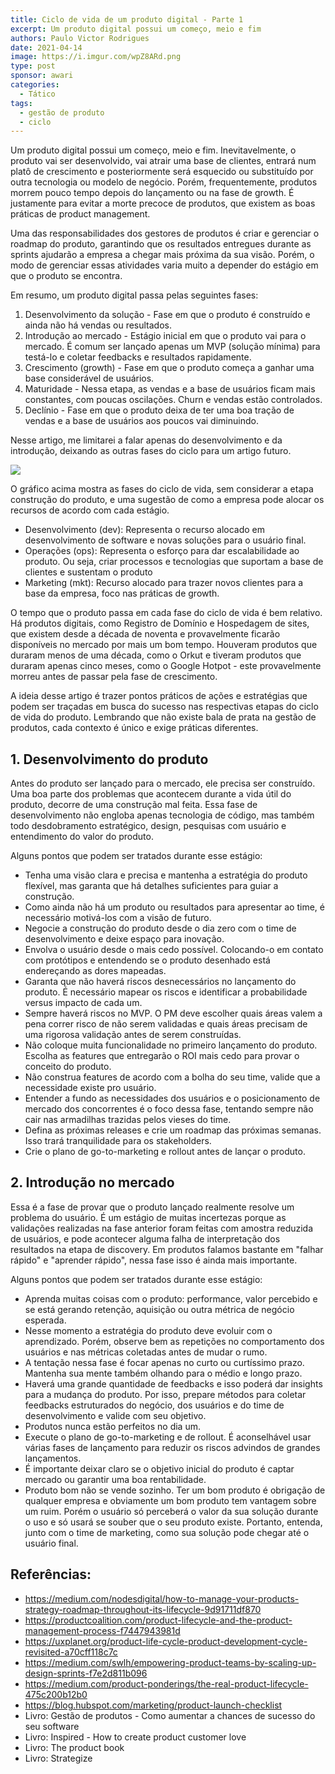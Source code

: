 ```yaml
---
title: Ciclo de vida de um produto digital - Parte 1
excerpt: Um produto digital possui um começo, meio e fim
authors: Paulo Victor Rodrigues
date: 2021-04-14
image: https://i.imgur.com/wpZ8ARd.png
type: post
sponsor: awari
categories:
  - Tático
tags:
  - gestão de produto
  - ciclo
---
```


Um produto digital possui um começo, meio e fim. Inevitavelmente, o produto vai ser desenvolvido, vai atrair uma base de clientes, entrará num platô de crescimento e posteriormente será esquecido ou substituído por outra tecnologia ou modelo de negócio. Porém, frequentemente, produtos morrem pouco tempo depois do lançamento ou na fase de growth. É justamente para evitar a morte precoce de produtos, que existem as boas práticas de product management.

Uma das responsabilidades dos gestores de produtos é criar e gerenciar o roadmap do produto, garantindo que os resultados entregues durante as sprints ajudarão a empresa a chegar mais próxima da sua visão. Porém, o modo de gerenciar essas atividades varia muito a depender do estágio em que o produto se encontra.

Em resumo, um produto digital passa pelas seguintes fases:

1. Desenvolvimento da solução - Fase em que o produto é construído e ainda não há vendas ou resultados. 
2. Introdução ao mercado - Estágio inicial em que o produto vai para o mercado. É comum ser lançado apenas um MVP (solução mínima) para testá-lo e coletar feedbacks e resultados rapidamente.
3. Crescimento (growth) - Fase em que o produto começa a ganhar uma base considerável de usuários.
4. Maturidade - Nessa etapa, as vendas e a base de usuários ficam mais constantes, com poucas oscilações. Churn e vendas estão controlados.
5. Declínio - Fase em que o produto deixa de ter uma boa tração de vendas e a base de usuários aos poucos vai diminuindo.

Nesse artigo, me limitarei a falar apenas do desenvolvimento e da introdução, deixando as outras fases do ciclo para um artigo futuro.

![](/images/posts/ciclo-de-vida-de-um-produto-digital-parte-1-1.png)

O gráfico acima mostra as fases do ciclo de vida, sem considerar a etapa construção do produto, e uma sugestão de como a empresa pode alocar os recursos de acordo com cada estágio.

* Desenvolvimento (dev): Representa o recurso alocado em desenvolvimento de software e novas soluções para o usuário final.
* Operações (ops): Representa o esforço para dar escalabilidade ao produto. Ou seja, criar processos e tecnologias que suportam a base de clientes e sustentam o produto
* Marketing (mkt): Recurso alocado para trazer novos clientes para a base da empresa, foco nas práticas de growth.

O tempo que o produto passa em cada fase do ciclo de vida é bem relativo. Há produtos digitais, como Registro de Domínio e Hospedagem de sites, que existem desde a década de noventa e provavelmente ficarão disponíveis no mercado por mais um bom tempo. Houveram produtos que duraram menos de uma década, como o Orkut e tiveram produtos que duraram apenas cinco meses, como o Google Hotpot - este provavelmente morreu antes de passar pela fase de crescimento.

A ideia desse artigo é trazer pontos práticos de ações e estratégias que podem ser traçadas em busca do sucesso nas respectivas etapas do ciclo de vida do produto. Lembrando que não existe bala de prata na gestão de produtos, cada contexto é único e exige práticas diferentes.

## 1. Desenvolvimento do produto
Antes do produto ser lançado para o mercado, ele precisa ser construído. Uma boa parte dos problemas que acontecem durante a vida útil do produto, decorre de uma construção mal feita. Essa fase de desenvolvimento não engloba apenas tecnologia de código, mas também todo desdobramento estratégico, design, pesquisas com usuário e entendimento do valor do produto.

Alguns pontos que podem ser tratados durante esse estágio:

* Tenha uma visão clara e precisa e mantenha a estratégia do produto flexível, mas garanta que há detalhes suficientes para guiar a construção.
* Como ainda não há um produto ou resultados para apresentar ao time, é necessário motivá-los com a visão de futuro.
* Negocie a construção do produto desde o dia zero com o time de desenvolvimento e deixe espaço para inovação.
* Envolva o usuário desde o mais cedo possível. Colocando-o em contato com protótipos e entendendo se o produto desenhado está endereçando as dores mapeadas.
* Garanta que não haverá riscos desnecessários no lançamento do produto. É necessário mapear os riscos e identificar a probabilidade versus impacto de cada um.
* Sempre haverá riscos no MVP. O PM deve escolher quais áreas valem a pena correr risco de não serem validadas e quais áreas precisam de uma rigorosa validação antes de serem construídas.
* Não coloque muita funcionalidade no primeiro lançamento do produto. Escolha as features que entregarão o ROI mais cedo para provar o conceito do produto.
* Não construa features de acordo com a bolha do seu time, valide que a necessidade existe pro usuário.
* Entender a fundo as necessidades dos usuários e o posicionamento de mercado dos concorrentes é o foco dessa fase, tentando sempre não cair nas armadilhas trazidas pelos vieses do time.
* Defina as próximas releases e crie um roadmap das próximas semanas. Isso trará tranquilidade para os stakeholders.
* Crie o plano de go-to-marketing e rollout antes de lançar o produto.

## 2. Introdução no mercado

Essa é a fase de provar que o produto lançado realmente resolve um problema do usuário. É um estágio de muitas incertezas porque as validações realizadas na fase anterior foram feitas com amostra reduzida de usuários, e pode acontecer alguma falha de interpretação dos resultados na etapa de discovery. Em produtos falamos bastante em "falhar rápido" e "aprender rápido", nessa fase isso é ainda mais importante.

Alguns pontos que podem ser tratados durante esse estágio:

* Aprenda muitas coisas com o produto: performance, valor percebido e se está gerando retenção, aquisição ou outra métrica de negócio esperada.
* Nesse momento a estratégia do produto deve evoluir com o aprendizado. Porém, observe bem as repetições no comportamento dos usuários e nas métricas coletadas antes de mudar o rumo.
* A tentação nessa fase é focar apenas no curto ou curtíssimo prazo. Mantenha sua mente também olhando para o médio e longo prazo.
* Haverá uma grande quantidade de feedbacks e isso poderá dar insights para a mudança do produto. Por isso, prepare métodos para coletar feedbacks estruturados do negócio, dos usuários e do time de desenvolvimento e valide com seu objetivo.
* Produtos nunca estão perfeitos no dia um.
* Execute o plano de go-to-marketing e de rollout. É aconselhável usar várias fases de lançamento para reduzir os riscos advindos de grandes lançamentos.
* É importante deixar claro se o objetivo inicial do produto é captar mercado ou garantir uma boa rentabilidade.
* Produto bom não se vende sozinho. Ter um bom produto é obrigação de qualquer empresa e obviamente um bom produto tem vantagem sobre um ruim. Porém o usuário só perceberá o valor da sua solução durante o uso e só usará se souber que o seu produto existe. Portanto, entenda, junto com o time de marketing, como sua solução pode chegar até o usuário final.

## Referências:

* https://medium.com/nodesdigital/how-to-manage-your-products-strategy-roadmap-throughout-its-lifecycle-9d91711df870
* https://productcoalition.com/product-lifecycle-and-the-product-management-process-f7447943981d
* https://uxplanet.org/product-life-cycle-product-development-cycle-revisited-a70cff118c7c
* https://medium.com/swlh/empowering-product-teams-by-scaling-up-design-sprints-f7e2d811b096
* https://medium.com/product-ponderings/the-real-product-lifecycle-475c200b12b0
* https://blog.hubspot.com/marketing/product-launch-checklist
* Livro: Gestão de produtos - Como aumentar a chances de sucesso do seu software
* Livro: Inspired - How to create product customer love
* Livro: The product book 
* Livro: Strategize